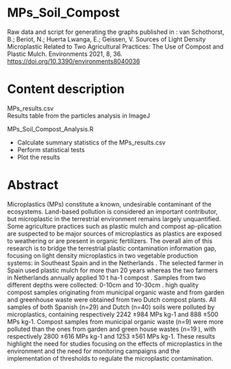 # MPs_Soil_Compost
Raw data and script for generating the graphs published in : van Schothorst, B.; Beriot, N.; Huerta Lwanga, E.; Geissen, V. Sources of Light Density Microplastic Related to Two Agricultural Practices: The Use of Compost and Plastic Mulch. Environments 2021, 8, 36. https://doi.org/10.3390/environments8040036 

# Content description
 MPs_results.csv<br />
 Results table from the particles analysis in ImageJ
 
MPs_Soil_Compost_Analysis.R<br />
  - Calculate summary statistics of the MPs_results.csv
  - Perform statistical tests
  - Plot the results

# Abstract
Microplastics (MPs) constitute a known, undesirable contaminant of the ecosystems. Land-based pollution is considered an important contributor, but microplastic in the terrestrial environment remains largely unquantified. Some agriculture practices such as plastic mulch and compost ap-plication are suspected to be major sources of microplastics as plastics are exposed to weathering or are present in organic fertilizers. The overall aim of this research is to bridge the terrestrial plastic contamination information gap, focusing on light density microplastics in two vegetable production systems: in Southeast Spain and in the Netherlands . The selected farmer in Spain used plastic mulch for more than 20 years whereas the two farmers in Netherlands annually applied 10 t ha-1 compost . Samples from two different depths were collected: 0-10cm and 10-30cm . high quality compost samples originating from municipal organic waste and from garden and greenhouse waste were obtained from two Dutch compost plants. All samples of both Spanish (n=29) and Dutch (n=40) soils were polluted by microplastics, containing respectively 2242 ±984 MPs kg-1 and 888 ±500 MPs kg-1. Compost samples from municipal organic waste (n=9) were more polluted than the ones from garden and green house wastes (n=19   ), with respectively 2800 ±616 MPs kg-1 and 1253 ±561 MPs kg-1. These results highlight the need for studies focusing on the effects of microplastics in the environment and the need for monitoring campaigns and the implementation of thresholds to regulate the microplastic contamination.
